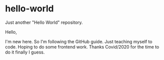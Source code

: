 # hello-world
Just another "Hello World" repository.


Hello, 

I'm new here. So I'm following the GitHub guide. Just teaching myself to code. Hoping to do some frontend work. Thanks Covid/2020 for the time to do it finally I guess. 
